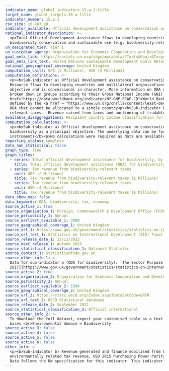 ```yaml
---
indicator_name: global_indicators.15-a-1-title
target_name: global_targets.15-a-title
indicator_number: 15.a.1
csv_size: 16.403 kB
indicator_available: Official development assistance on conservation and sustainable use of biodiversity; and tax revenue from biodiversity-relevant economic instruments
national_indicator_description: >-
  <p>Total Official Development Assistance flows to developing countries quantify the public effort that donors provide to developing countries for biodiversity</p><p>Economic policy instruments can either generate revenue (e.g. biodiversity-relevant taxes) or mobilise finance directly for
  biodiversity conservation and sustainable use (e.g. biodiversity-relevant fees and charges, positive subsidies, PES and offsets) which is finance mobilised at domestic level.</p>
un_designated_tier: Tier I
un_custodian_agency: Organisation for Economic Cooperation and Development (OECD)
goal_meta_link: https://unstats.un.org/sdgs/metadata/?Text=&Goal=&Target=15.a
goal_meta_link_text: United Nations Sustainable Development Goals Metadata
national_geographical_coverage: United Kingdom
computation_units: GPB (£ Millions), USD ($ Millions)
computation_definitions: >-
  <p><b>Sub-indicator a) Official development assistance on conservation and sustainable use of biodiversity</b><p>This sub-indicator is represented by series option "Total official development assistance for biodiversity, by recipient countries". <p>Official Development Assistance (ODA) -
  Resource flows to developing countries and multilateral organisations provided by official agencies (e.g. the UK Government) or their executive agencies. Each transaction is administered for the promotion of the economic development and welfare of developing countries as its primary
  objective and is concessional in character. More information on ODA can be found on the <a href="http://www.oecd.org/development/financing-sustainable-development/development-finance-standards/officialdevelopmentassistancedefinitionandcoverage.htm">OECD website</a>. ODA recipients are
  broken down in groups according to their Gross National Income (GNI) per capita.<p>Country income classification - The Development Assistance Committee (DAC) list of countries eligible to receive ODA is based on Gross National Income per capita as published by the <a
  href="https://data.worldbank.org/indicator/NY.GNP.PCAP.CD">World Bank</a>. All low and middle income countries are included, with the exception of G8 members, EU members, and countries with a firm date for entry into the EU. The list also includes all Least Developed Countries (LDCs) as
  defined by the <a href = "https://www.un.org/ohrlls/content/least-developed-countries%20">United Nations (UN)</a>.<p>LDCs - Least Developed Countries<p>LMICs - Lower Middle Income Countries<p>UMICs - Upper Middle Income Countries<p>Other LICs - Other Low Income Countries<p>Unspecified -
  ODA that cannot be allocated to a single country<p><b>Sub-indicator b) Revenue generated and finance mobilised from biodiversity-relevant economic instruments</b><p>This sub-indicator is represented by series options "Tax revenue from biodiversity-relevant taxes". <p>Biodiversity-
  relevant taxes - Revenue raised from taxes and auctioning of tradable permits directed at biodiversity.</p>
available_disaggregations: Recipient country income classification for total official development assistance (ODA) for biodiversity .
computation_calculations: >-
  <p><b>Sub-indicator a) Official development assistance on conservation and sustainable use of biodiversity</b><p>Values given are the sum of all UK amount extended (gross) ODA in a target year that have a SectorPurposeCode (CRScode) = 41030. This code relates to ODA flows that have
  biodiversity as a principal objective. The underlying data can be found in the "Data underlying the SID publication" dataset available from the link in the Sources tab (Source 1) <p> <p><b>Sub-indicator b) Revenue generated and finance mobilised from biodiversity-relevant economic
  instruments</b><p>No calculations were required as data are available straight from the OECD database (Source 2). </p>
reporting_status: complete
data_non_statistical: false
graph_type: line
graph_titles:
  - series: Total official development assistance for biodiversity, by recipient countries
    title: Total official development assistance (ODA) for biodiversity (£ Millions)
  - series: Tax revenue from biodiversity-relevant taxes
    unit: GBP (£ Millions)
    title: Tax revenue from biodiversity-relevant taxes (£ Millions)
  - series: Tax revenue from biodiversity-relevant taxes
    unit: USD ($ Millions)
    title: Tax revenue from biodiversity-relevant taxes ($ Millions)
data_show_map: false
data_keywords: ODA, biodiversity, tax, economy
source_active_1: true
source_organisation_1: Foreign, Commonwealth & Development Office (FCDO)
source_periodicity_1: Annual
source_earliest_available_1: 2009
source_geographical_coverage_1: United Kingdom
source_url_1: https://www.gov.uk/government/statistics/statistics-on-international-development-final-uk-aid-spend-2020
source_url_text_1: Statistics on International Development (SID) Final UK Aid Spend 2021
source_release_date_1: 23/11/2022
source_next_release_1: Autumn 2023
source_statistical_classification_1: National Statistic
source_contact_1: statistics@fcdo.gov.uk
source_other_info_1: >-
  Data for sub-indicator a (ODA for biodiversity).  The Sector Purpose Code (CRS code) for biodiversity is 41030. Latest data obtained from table "Data underlying the SID publication". Previous data (2009 to 2016) is available from [Statistics on International Development
  2017](https://www.gov.uk/government/statistics/statistics-on-international-development-2017) in the Data underlying SID 2017 publication.
source_active_2: true
source_organisation_2: Organisation for Economic Cooperation and Development (OECD)
source_periodicity_2: Annual
source_earliest_available_2: 1994
source_geographical_coverage_2: United Kingdom
source_url_2: https://stats.oecd.org/Index.aspx?DataSetCode=ERTR
source_url_text_2: OECD Statistical database
source_release_date_2: September 2022
source_statistical_classification_2: Official international
source_other_info_2: >-
  To download the full dataset, export your customised table as a text file (csv) rather than an Excel file. <br><b>Selections under customise:</b> <br>Country = United Kingdom<br>Variable = 'Tax revenue, millions national currency' and 'Tax revenue, millions USD'<br>Category = All tax
  bases <br>Environmental domain = Biodiversity
source_active_3: false
source_active_4: false
source_active_5: false
source_active_6: false
other_info: >-
  <p><b>Sub-indicator b) Revenue generated and finance mobilised from biodiversity-relevant economic instruments</b><p>Further information on Tax revenue from biodiversity-relevant economic instruments is available in the <a href="https://stats.oecd.org/fileview2.aspx?IDFile=813ced8d-4560-4c43-9b2c-413d017bee9e">Environmentally related tax revenue Dataset Documentation (PDF 0.18 MB).</a><p> Other environmentally related tax revenue are available from the source, in addition to further units (percentage of
  environmentally related tax revenue, USD 2015 Purchasing Power Parity (PPP), and USD 2015 PPP per capita).<p>Further information on taxes and the associated tax revenue is available on the <a href="http://oe.cd/pine"> OECD Policy Instruments for the Environment (PINE) database</a>.</p>
  Data follows the UN specification for this indicator. This indicator has not been identified in collaboration with topic experts.
---
```

